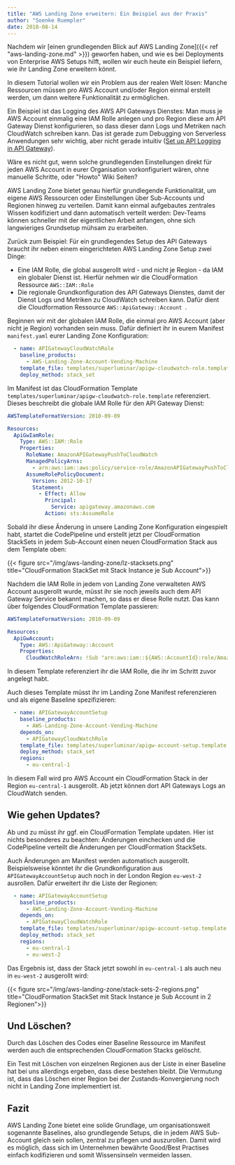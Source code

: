 ```yaml
---
title: "AWS Landing Zone erweitern: Ein Beispiel aus der Praxis"
author: "Soenke Ruempler"
date: 2018-08-14
---
```


Nachdem wir [einen grundlegenden Blick auf AWS Landing Zone]({{< ref "aws-landing-zone.md" >}}) geworfen haben, und wie es bei Deployments von Enterprise AWS Setups hilft, wollen wir euch heute ein Beispiel liefern, wie ihr Landing Zone erweitern könnt.

In diesem Tutorial wollen wir ein Problem aus der realen Welt lösen: Manche Ressourcen müssen pro AWS Account und/oder Region einmal erstellt werden, um dann weitere Funktionalität zu ermöglichen.

Ein Beispiel ist das Logging des AWS API Gateways Dienstes: Man muss je AWS Account einmalig eine IAM Rolle anlegen und pro Region diese am API Gateway Dienst konfigurieren, so dass dieser dann Logs und Metriken nach CloudWatch schreiben kann. Das ist gerade zum Debugging von Serverless Anwendungen sehr wichtig, aber nicht gerade intuitiv ([Set up API Logging in API Gateway](https://docs.aws.amazon.com/apigateway/latest/developerguide/set-up-logging.html)).

Wäre es nicht gut, wenn solche grundlegenden Einstellungen direkt für jeden AWS Account in eurer Organisation vorkonfiguriert wären, ohne manuelle Schritte, oder "Howto" Wiki Seiten?

AWS Landing Zone bietet genau hierfür grundlegende Funktionalität, um eigene AWS Ressourcen oder Einstellungen über Sub-Accounts und Regionen hinweg zu verteilen. Damit kann einmal aufgebautes zentrales Wissen kodifiziert und dann automatisch verteilt werden: Dev-Teams können schneller mit der eigentlichen Arbeit anfangen, ohne sich langwieriges Grundsetup mühsam zu erarbeiten.

Zurück zum Beispiel: Für ein grundlegendes Setup des API Gateways braucht ihr neben einem eingerichteten AWS Landing Zone Setup zwei Dinge:

 - Eine IAM Rolle, die global ausgerollt wird - und nicht je Region - da IAM ein globaler Dienst ist. Hierfür nehmen wir die CloudFormation Ressource `AWS::IAM::Role`
 - Die regionale Grundkonfiguration des API Gateways Dienstes, damit der Dienst Logs und Metriken zu CloudWatch schreiben kann. Dafür dient die Cloudformation Ressource `AWS::ApiGateway::Account
`.

Beginnen wir mit der globalen IAM Rolle, die einmal pro AWS Account (aber nicht je Region) vorhanden sein muss. Dafür definiert ihr in eurem Manifest `manifest.yaml` eurer Landing Zone Konfiguration:

```yaml
  - name: APIGatewayCloudWatchRole
    baseline_products:
      - AWS-Landing-Zone-Account-Vending-Machine
    template_file: templates/superluminar/apigw-cloudwatch-role.template
    deploy_method: stack_set
```

Im Manifest ist das CloudFormation Template `templates/superluminar/apigw-cloudwatch-role.template` referenziert. Dieses beschreibt die globale IAM Rolle für den API Gateway Dienst:

```yaml
AWSTemplateFormatVersion: 2010-09-09

Resources:
  ApiGwIamRole:
    Type: AWS::IAM::Role
    Properties:
      RoleName: AmazonAPIGatewayPushToCloudWatch
      ManagedPolicyArns:
        - arn:aws:iam::aws:policy/service-role/AmazonAPIGatewayPushToCloudWatchLogs
      AssumeRolePolicyDocument:
        Version: 2012-10-17
        Statement:
          - Effect: Allow
            Principal:
              Service: apigateway.amazonaws.com
            Action: sts:AssumeRole
```

Sobald ihr diese Änderung in unsere Landing Zone Konfiguration eingespielt habt, startet die CodePipeline und erstellt jetzt per CloudFormation StackSets in jedem Sub-Account einen neuen CloudFormation Stack aus dem Template oben:

{{< figure src="/img/aws-landing-zone/lz-stacksets.png" title="CloudFormation StackSet mit Stack Instance je Sub Account">}}

Nachdem die IAM Rolle in jedem von Landing Zone verwalteten AWS Account ausgerollt wurde, müsst ihr sie noch jeweils auch dem API Gateway Service bekannt machen, so dass er diese Rolle nutzt. Das kann über folgendes CloudFormation Template passieren:

```yaml
AWSTemplateFormatVersion: 2010-09-09

Resources:
  ApiGwAccount:
    Type: AWS::ApiGateway::Account
    Properties:
      CloudWatchRoleArn: !Sub "arn:aws:iam::${AWS::AccountId}:role/AmazonAPIGatewayPushToCloudWatch"
```
In diesem Template referenziert ihr die IAM Rolle, die ihr im Schritt zuvor angelegt habt.

Auch dieses Template müsst ihr im Landing Zone Manifest referenzieren und als eigene Baseline spezifizieren:

```yaml
  - name: APIGatewayAccountSetup
    baseline_products:
      - AWS-Landing-Zone-Account-Vending-Machine
    depends_on:
      - APIGatewayCloudWatchRole
    template_file: templates/superluminar/apigw-account-setup.template
    deploy_method: stack_set
    regions:
      - eu-central-1
```

In diesem Fall wird pro AWS Account ein CloudFormation Stack in der Region `eu-central-1` ausgerollt. Ab jetzt können dort API Gateways Logs an CloudWatch senden.

## Wie gehen Updates?

Ab und zu müsst ihr ggf. ein CloudFormation Template updaten. Hier ist nichts besonderes zu beachten: Änderungen einchecken und die CodePipeline verteilt die Änderungen per CloudFormation StackSets.

Auch Änderungen am Manifest werden automatisch ausgerollt. Beispielsweise könntet ihr die Grundkonfiguration aus `APIGatewayAccountSetup` auch noch in der London Region `eu-west-2` ausrollen. Dafür erweitert ihr die Liste der Regionen:

```yaml
  - name: APIGatewayAccountSetup
    baseline_products:
      - AWS-Landing-Zone-Account-Vending-Machine
    depends_on:
      - APIGatewayCloudWatchRole
    template_file: templates/superluminar/apigw-account-setup.template
    deploy_method: stack_set
    regions:
      - eu-central-1
      - eu-west-2
```

Das Ergebnis ist, dass der Stack jetzt sowohl in `eu-central-1` als auch neu in `eu-west-2` ausgerollt wird:

{{< figure src="/img/aws-landing-zone/stack-sets-2-regions.png" title="CloudFormation StackSet mit Stack Instance je Sub Account in 2 Regionen">}}

## Und Löschen?   

Durch das Löschen des Codes einer Baseline Ressource im Manifest werden auch die entsprechenden CloudFormation Stacks gelöscht.

Ein Test mit Löschen von einzelnen Regionen aus der Liste in einer Baseline hat bei uns allerdings ergeben, dass diese bestehen bleibt. Die Vermutung ist, dass das Löschen einer Region bei der Zustands-Konvergierung noch nicht in Landing Zone implementiert ist.

## Fazit

AWS Landing Zone bietet eine solide Grundlage, um organisationsweit sogenannte Baselines, also grundlegende Setups, die in jedem AWS Sub-Account gleich sein sollen, zentral zu pflegen und auszurollen. Damit wird es möglich, dass sich im Unternehmen bewährte Good/Best Practises einfach kodifizieren und somit Wissensinseln vermeiden lassen.
